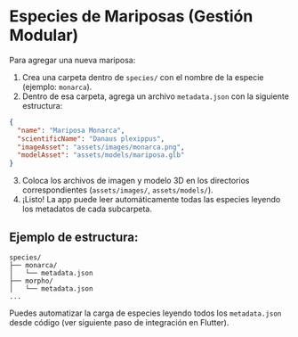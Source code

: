 # Especies de Mariposas (Gestión Modular)

Para agregar una nueva mariposa:

1. Crea una carpeta dentro de `species/` con el nombre de la especie (ejemplo: `monarca`).
2. Dentro de esa carpeta, agrega un archivo `metadata.json` con la siguiente estructura:

```json
{
  "name": "Mariposa Monarca",
  "scientificName": "Danaus plexippus",
  "imageAsset": "assets/images/monarca.png",
  "modelAsset": "assets/models/mariposa.glb"
}
```

3. Coloca los archivos de imagen y modelo 3D en los directorios correspondientes (`assets/images/`, `assets/models/`).
4. ¡Listo! La app puede leer automáticamente todas las especies leyendo los metadatos de cada subcarpeta.

## Ejemplo de estructura:

```
species/
├── monarca/
│   └── metadata.json
├── morpho/
│   └── metadata.json
...
```

Puedes automatizar la carga de especies leyendo todos los `metadata.json` desde código (ver siguiente paso de integración en Flutter).
